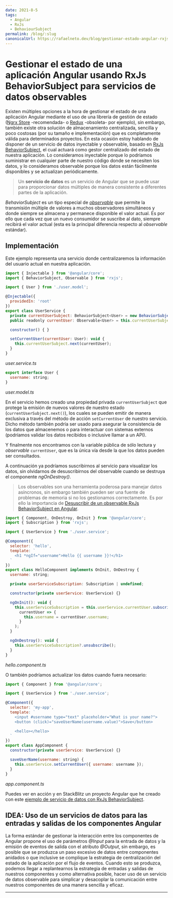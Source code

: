 ```yaml
---
date: 2021-8-5
tags:
  - Angular
  - RxJs
  - BehaviourSubject
permalink: /blog/:slug
canonicalUrl: https://rafaelneto.dev/blog/gestionar-estado-angular-rxjs-behaviorsubject-servicios-datos-observables/
---
```


# Gestionar el estado de una aplicación Angular usando RxJs BehaviorSubject para servicios de datos observables

<social-share class="social-share--header" />

Existen múltiples opciones a la hora de gestionar el estado de una aplicación Angular mediante el uso de una librería de gestión de estado ([Ngrx Store](https://ngrx.io/guide/store) -recomendada- o [Redux](https://github.com/angular-redux/platform) -obsoleta- por ejemplo), sin embargo, también existe otra solución de almacenamiento centralizada, sencilla y poco costosas (por su tamaño e implementación) que es completamente válida para determinados proyectos. En esta ocasión estoy hablando de disponer de un servicio de datos inyectable y observable, basado en [RxJs](https://rxjs.dev/) [BehaviorSubject](https://rxjs.dev/api/index/class/BehaviorSubject), el cual actuará como gestor centralizado del estado de nuestra aplicación. Lo consideramos inyectable porque lo podríamos suministrar en cualquier parte de nuestro código donde se necesiten los datos, y lo consideramos observable porque los datos están fácilmente disponibles y se actualizan periódicamente.

> Un **servicio de datos** es un servicio de Angular que se puede usar para proporcionar datos múltiples de manera consistente a diferentes partes de la aplicación.

_BehaviorSubject_ es un tipo especial de _[observable](https://angular.io/guide/observables)_ que permite la transmisión múltiple de valores a muchos observadores simultáneos y donde siempre se almacena y permanece disponible el valor actual. Es por ello que cada vez que un nuevo consumidor se suscribe al dato, siempre recibirá el valor actual (esta es la principal diferencia respecto al _observable_ estándar).

## Implementación

Este ejemplo representa una servicio donde centralizaremos la información del usuario actual en nuestra aplicación.

``` js
import { Injectable } from '@angular/core';
import { BehaviorSubject, Observable } from 'rxjs';

import { User } from './user.model';

@Injectable({
  providedIn: 'root'
})
export class UserService {
  private currentUserSubject: BehaviorSubject<User> = new BehaviorSubject({} as User);
  public readonly currentUser: Observable<User> = this.currentUserSubject.asObservable();

  constructor() { }

  setCurrentUser(currentUser: User): void {
    this.currentUserSubject.next(currentUser);
  }
}
```
_user.service.ts_

``` js
export interface User {
  username: string;
}
```
_user.model.ts_

En el servicio hemos creado una propiedad privada `currentUserSubject` que protege la emisión de nuevos valores de nuestro estado (`currentUserSubject.next()`), los cuales se pueden emitir de manera exclusiva a través del método de acción `setCurrentUser` de nuestro servicio. Dicho método también podría ser usado para asegurar la consistencia de los datos que almacenemos o para interactuar con sistemas externos (podríamos validar los datos recibidos o inclusive llamar a un API).

Y finalmente nos encontramos con la variable pública de sólo lectura y _observable_ `currentUser`, que es la única vía desde la que los datos pueden ser consultados.

A continuación ya podríamos suscribirnos al servicio para visualizar los datos, sin olvidarnos de desuscribirnos del observable cuando se destruya el componente _ngOnDestroy()_.

> Los observables son una herramienta poderosa para manejar datos asíncronos, sin embargo también pueden ser una fuente de problemas de memoria si no los gestionamos correctamente. Es por ello la importancia de [Desuscribir de un observable RxJs BehaviorSubject en Angular](/blog/desuscribir-observable-behaviorsubject-angular/).

``` js
import { Component, OnDestroy, OnInit } from '@angular/core';
import { Subscription } from 'rxjs';

import { UserService } from './user.service';

@Component({
  selector: 'hello',
  template: `
    <h1 *ngIf="username">Hello {{ username }}!</h1>
  `
})
export class HelloComponent implements OnInit, OnDestroy {
  username: string;

  private userServiceSubscription: Subscription | undefined;

  constructor(private userService: UserService) {}

  ngOnInit(): void {
    this.userServiceSubscription = this.userService.currentUser.subscribe(
      currentUser => {
        this.username = currentUser.username;
      }
    );
  }

  ngOnDestroy(): void {
    this.userServiceSubscription?.unsubscribe();
  }
}
```
_hello.component.ts_


O también podríamos actualizar los datos cuando fuera necesario:

``` js
import { Component } from '@angular/core';

import { UserService } from './user.service';

@Component({
  selector: 'my-app',
  template: `
    <input #username type="text" placeholder="What is your name?">
    <button (click)="saveUserName(username.value)">Save</button>

    <hello></hello>
  `
})
export class AppComponent {
  constructor(private userService: UserService) {}

  saveUserName(username: string) {
    this.userService.setCurrentUser({ username: username });
  }
}
```
_app.component.ts_

Puedes ver en acción y en StackBlitz un proyecto Angular que he creado con este [ejemplo de servicio de datos con RxJs BehaviorSubject](https://stackblitz.com/edit/angular-testing-service-data-with-rxjs-behaviorsubject).


## IDEA: Uso de un servicios de datos para las entradas y salidas de los componentes Angular

La forma estándar de gestionar la interacción entre los componentes de Angular propone el uso de parámetros _@Input_ para la entrada de datos y la emisión de eventos de salida con el atributo _@Output_, sin embargo, es posible que se produzca un paso excesivo de datos entre componentes anidados o que inclusive se complique la estrategia de centralización del estado de la aplicación por el flujo de eventos. Cuando esto se produzca, podemos llegar a replantearnos la estrategia de entradas y salidas de nuestros componentes y como alternativa posible, hacer uso de un servicio de datos observable para simplicar y desacoplar la comunicación entre nuestros componentes de una manera sencilla y eficaz.

---
<social-share class="social-share--footer" />
